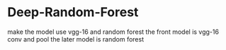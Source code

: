 # Deep-Random-Forest
make the model use vgg-16 and random forest
the front model is vgg-16 conv and pool the later model is random forest
